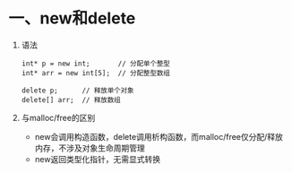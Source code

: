 # 一、new和delete
1. 语法
	```
	int* p = new int;       // 分配单个整型
	int* arr = new int[5];  // 分配整型数组

	delete p;      // 释放单个对象
	delete[] arr;  // 释放数组
	```

2. 与malloc/free的区别
	+ new会调用构造函数，delete调用析构函数，而malloc/free仅分配/释放内存，不涉及对象生命周期管理
	+ new返回类型化指针，无需显式转换